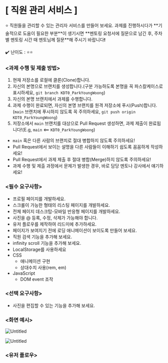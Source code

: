 # **[ 직원 관리 서비스 ]**

<aside>
⭐ 직원들을 관리할 수 있는 관리자 서비스를 만들어 보세요.
과제를 진행하시다가 **기술적으로 도움이 필요한 부분**이 생기시면 **멘토링 요청서에 질문으로 남긴 후, 주차별 멘토링 시간 때 멘토님께 질문**해 주시기 바랍니다❗

✔️ 난이도 : ⭐️⭐️

</aside>

### **<과제 수행 및 제출 방법>**

1. 현재 저장소를 로컬에 클론(Clone)합니다.
2. 자신의 본명으로 브랜치를 생성합니다.(구분 가능하도록 본명을 꼭 파스칼케이스로 표시하세요, `git branch KDT0_ParkYoungWoong`)
3. 자신의 본명 브랜치에서 과제를 수행합니다.
4. 과제 수행이 완료되면, 자신의 본명 브랜치를 원격 저장소에 푸시(Push)합니다.(`main` 브랜치에 푸시하지 않도록 꼭 주의하세요, `git push origin KDT0_ParkYoungWoong`)
5. 저장소에서 `main` 브랜치를 대상으로 Pull Request 생성하면, 과제 제출이 완료됩니다!(E.g, `main` <== `KDT0_ParkYoungWoong`)

- `main` 혹은 다른 사람의 브랜치로 절대 병합하지 않도록 주의하세요!
- Pull Request에서 보이는 설명을 다른 사람들이 이해하기 쉽도록 꼼꼼하게 작성하세요!
- Pull Request에서 과제 제출 후 절대 병합(Merge)하지 않도록 주의하세요!
- 과제 수행 및 제출 과정에서 문제가 발생한 경우, 바로 담당 멘토나 강사에서 얘기하세요!

### **<필수 요구사항>**

- 프로필 페이지를 개발하세요.
- 스크롤이 가능한 형태의 리스팅 페이지를 개발하세요.
- 전체 페이지 데스크탑-모바일 반응형 페이지를 개발하세요.
- 사진을 @ 등록, 수정, 삭제가 가능해야 합니다.
- 유저 플로우를 제작하여 리드미에 추가하세요.
- 페이지가 보여지기 전에 로딩 애니메이션이 보이도록 만들어 보세요.
- 직원 검색 기능을 추가해 보세요.
- infinity scroll 기능을 추가해 보세요.
- LocalStorage를 사용하세요
- CSS
    - 애니메이션 구현
    - 상대수치 사용(rem, em)
- JavaScript
    - DOM event 조작

### **<선택 요구사항>**

- 사진을 편집할 수 있는 기능을 추가해 보세요.

### **<화면 예시>**

![Untitled](https://prod-files-secure.s3.us-west-2.amazonaws.com/3ef8dbd9-414c-4cf5-813d-32ecb943cc67/e565a587-eeb5-4a0a-b952-fd119b44600b/Untitled.png)

![Untitled](https://prod-files-secure.s3.us-west-2.amazonaws.com/3ef8dbd9-414c-4cf5-813d-32ecb943cc67/be516ff7-0eda-422d-91c1-600d7d59062c/Untitled.png)

### **<유저 플로우>**

